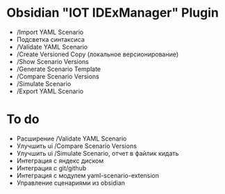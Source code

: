 # Obsidian "IOT IDExManager" Plugin
- /Import YAML Scenario
- Подсветка синтаксиса
- /Validate YAML Scenario
- /Create Versioned Copy (локальное версионирование)
- /Show Scenario Versions
- /Generate Scenario Template
- /Compare Scenario Versions
- /Simulate Scenario
- /Export YAML Scenario

# To do
- Расширение /Validate YAML Scenario
- Улучшить ui /Compare Scenario Versions
- Улучшить ui /Simulate Scenario, отчет в файлик кидать
- Интеграция с яндекс диском
- Интеграция с git/github
- Интеграция с модулем yaml-scenario-extension
- Управление сценариями из obsidian
